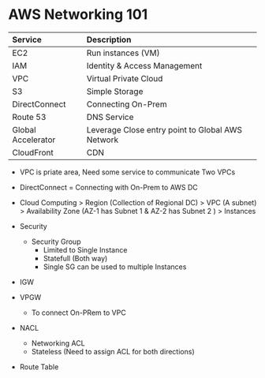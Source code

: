 # AWS Networking 101

| Service            | Description                                      |
| :----------------- | :----------------------------------------------- |
| EC2                | Run instances (VM)                               |
| IAM                | Identity & Access Management                     |
| VPC                | Virtual Private Cloud                            |
| S3                 | Simple Storage                                   |
| DirectConnect      | Connecting On-Prem 
| Route 53           | DNS Service                                      |
| Global Accelerator | Leverage Close entry point to Global AWS Network |
| CloudFront         | CDN                                              |

- VPC is priate area, Need some service to communicate Two VPCs 
- DirectConnect = Connecting with On-Prem to AWS DC 

- Cloud Computing > Region (Collection of Regional DC) > VPC (A subnet) > Availability Zone (AZ-1 has Subnet 1 & AZ-2 has Subnet 2 ) > Instances
- Security 
  - Security Group 
    - Limited to Single Instance 
    - Statefull (Both way)
    - Single SG can be used to multiple Instances
- IGW
- VPGW
  - To connect On-PRem to VPC
- NACL
  - Networking ACL 
  - Stateless (Need to assign ACL for both directions)
- Route Table 
